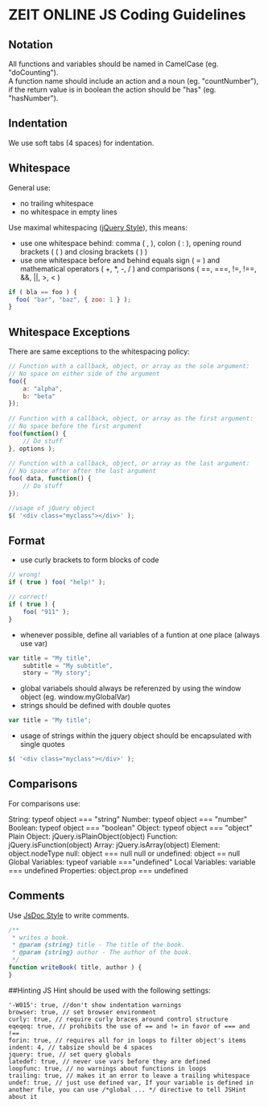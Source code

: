 # ZEIT ONLINE JS Coding Guidelines

## Notation
All functions and variables should be named in CamelCase (eg. "doCounting").   
A function name should include an action and a noun (eg. "countNumber"), if the return value is in boolean the action should be "has" (eg. "hasNumber").

## Indentation
We use soft tabs (4 spaces) for indentation.

## Whitespace
General use:
- no trailing whitespace
- no whitespace in empty lines

Use maximal whitespacing ([jQuery Style][1]), this means:
- use one whitespace behind: comma ( , ), colon ( : ), opening round brackets ( ( ) and closing brackets ( ) )
- use one whitespace before and behind equals sign ( = ) and mathematical operators ( +, *, -, / ) and comparisons ( ==, ===, !=, !==, &&, ||, >, < )

```js
if ( bla == foo ) {
  foo( "bar", "baz", { zoo: 1 } );
}
```

## Whitespace Exceptions
There are same exceptions to the whitespacing policy:

```js
// Function with a callback, object, or array as the sole argument:
// No space on either side of the argument
foo({
    a: "alpha",
    b: "beta"
});
 
// Function with a callback, object, or array as the first argument:
// No space before the first argument
foo(function() {
    // Do stuff
}, options );
 
// Function with a callback, object, or array as the last argument:
// No space after after the last argument
foo( data, function() {
    // Do stuff
});

//usage of jQuery object
$( '<div class="myclass"></div>' );
```

## Format
- use curly brackets to form blocks of code

```js
// wrong!
if ( true ) foo( "help!" );

// correct!
if ( true ) {
    foo( "911" );
} 
```

- whenever possible, define all variables of a funtion at one place (always use var)

```js
var title = "My title",
    subtitle = "My subtitle",
    story = "My story";
```

- global variabels should always be referenzed by using the window object (eg. window.myGlobalVar) 
- strings should be defined with double quotes

```js
var title = "My title";
```
- usage of strings within the jquery object should be encapsulated with single quotes

```js
$( '<div class="myclass"></div>' );
```

## Comparisons
For comparisons use:

String: typeof object === "string"
Number: typeof object === "number"
Boolean: typeof object === "boolean"
Object: typeof object === "object"
Plain Object: jQuery.isPlainObject(object)
Function: jQuery.isFunction(object)
Array: jQuery.isArray(object)
Element: object.nodeType
null: object === null
null or undefined: object == null
Global Variables: typeof variable ==="undefined"
Local Variables: variable === undefined
Properties: object.prop === undefined

## Comments
Use [JsDoc Style][2] to write comments.

```js
/**
 * writes a book.
 * @param {string} title - The title of the book.
 * @param {string} author - The author of the book.
 */
function writeBook( title, author ) {
}
```

##Hinting
JS Hint should be used with the following settings:

```
'-W015': true, //don't show indentation warnings
browser: true, // set browser environment
curly: true, // require curly braces around control structure
eqeqeq: true, // prohibits the use of == and != in favor of === and !==
forin: true, // requires all for in loops to filter object's items
indent: 4, // tabsize should be 4 spaces
jquery: true, // set query globals
latedef: true, // never use vars before they are defined
loopfunc: true, // no warnings about functions in loops
trailing: true, // makes it an error to leave a trailing whitespace
undef: true, // just use defined var, If your variable is defined in another file, you can use /*global ... */ directive to tell JSHint about it 
```

[1]: http://contribute.jquery.org/style-guide/js/#spacing "jQuery Style Guide"
[2]: http://usejsdoc.org/ "JsDoc"
[3]: http://www.jshint.com/ "JsHint"







